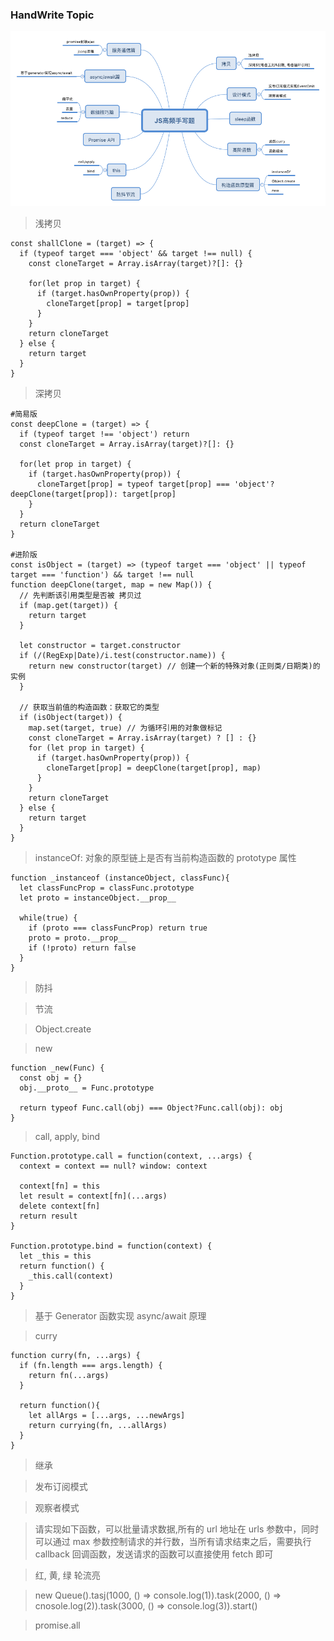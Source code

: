 ### HandWrite Topic

![HandWrite](../imgs/handWrite.png)

> 浅拷贝

```
const shallClone = (target) => {
  if (typeof target === 'object' && target !== null) {
    const cloneTarget = Array.isArray(target)?[]: {}

    for(let prop in target) {
      if (target.hasOwnProperty(prop)) {
        cloneTarget[prop] = target[prop]
      }
    }
    return cloneTarget
  } else {
    return target
  }
}
```

> 深拷贝

```
#简易版
const deepClone = (target) => {
  if (typeof target !== 'object') return
  const cloneTarget = Array.isArray(target)?[]: {}

  for(let prop in target) {
    if (target.hasOwnProperty(prop)) {
      cloneTarget[prop] = typeof target[prop] === 'object'? deepClone(target[prop]): target[prop]
    }
  }
  return cloneTarget
}

#进阶版
const isObject = (target) => (typeof target === 'object' || typeof target === 'function') && target !== null
function deepClone(target, map = new Map()) {
  // 先判断该引用类型是否被 拷贝过
  if (map.get(target)) {
    return target
  }

  let constructor = target.constructor
  if (/(RegExp|Date)/i.test(constructor.name)) {
    return new constructor(target) // 创建一个新的特殊对象(正则类/日期类)的实例
  }

  // 获取当前值的构造函数：获取它的类型
  if (isObject(target)) {
    map.set(target, true) // 为循环引用的对象做标记
    const cloneTarget = Array.isArray(target) ? [] : {}
    for (let prop in target) {
      if (target.hasOwnProperty(prop)) {
        cloneTarget[prop] = deepClone(target[prop], map)
      }
    }
    return cloneTarget
  } else {
    return target
  }
}
```

> instanceOf: 对象的原型链上是否有当前构造函数的 prototype 属性

```
function _instanceof (instanceObject, classFunc){
  let classFuncProp = classFunc.prototype
  let proto = instanceObject.__prop__

  while(true) {
    if (proto === classFuncProp) return true
    proto = proto.__prop__
    if (!proto) return false
  }
}
```

> 防抖

> 节流

> Object.create

> new

```
function _new(Func) {
  const obj = {}
  obj.__proto__ = Func.prototype

  return typeof Func.call(obj) === Object?Func.call(obj): obj
}

```

> call, apply, bind

```
Function.prototype.call = function(context, ...args) {
  context = context == null? window: context

  context[fn] = this
  let result = context[fn](...args)
  delete context[fn]
  return result
}

Function.prototype.bind = function(context) {
  let _this = this
  return function() {
    _this.call(context)
  }
}
```

> 基于 Generator 函数实现 async/await 原理

> curry

```
function curry(fn, ...args) {
  if (fn.length === args.length) {
    return fn(...args)
  }

  return function(){
    let allArgs = [...args, ...newArgs]
    return currying(fn, ...allArgs)
  }
}
```

> 继承

> 发布订阅模式

> 观察者模式

> 请实现如下函数，可以批量请求数据,所有的 url 地址在 urls 参数中，同时可以通过 max 参数控制请求的并行数，当所有请求结束之后，需要执行 callback 回调函数，发送请求的函数可以直接使用 fetch 即可

> 红, 黄, 绿 轮流亮

> new Queue().tasj(1000, () => console.log(1)).task(2000, () => cnosole.log(2)).task(3000, () => console.log(3)).start()

> promise.all
